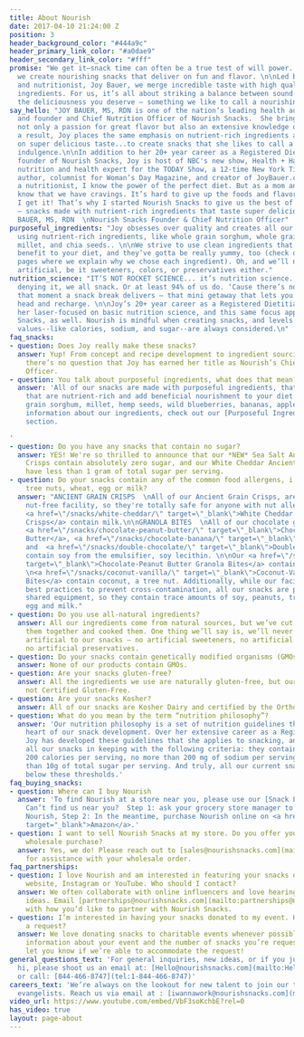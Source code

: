 ```yaml
---
title: About Nourish
date: 2017-04-10 21:24:00 Z
position: 3
header_background_color: "#444a9c"
header_primary_link_color: "#a0dae9"
header_secondary_link_color: "#fff"
promise: "We get it—snack time can often be a true test of will power. That’s why
  we create nourishing snacks that deliver on fun and flavor. \n\nLed by our founder
  and nutritionist, Joy Bauer, we merge incredible taste with high quality, purposeful
  ingredients. For us, it’s all about striking a balance between sound nutrition and
  the deliciousness you deserve – something we like to call a nourishing indulgence."
say_hello: "JOY BAUER, MS, RDN is one of the nation’s leading health authorities,
  and founder and Chief Nutrition Officer of Nourish Snacks.  She brings to the table
  not only a passion for great flavor but also an extensive knowledge of health. As
  a result, Joy places the same emphasis on nutrient-rich ingredients as she does
  on super delicious taste...to create snacks that she likes to call a nourishing
  indulgence.\n\nIn addition to her 20+ year career as a Registered Dietitian and
  founder of Nourish Snacks, Joy is host of NBC's new show, Health + Happiness, the
  nutrition and health expert for the TODAY Show, a 12-time New York Times best-selling
  author, columnist for Woman’s Day Magazine, and creator of JoyBauer.com.\n\n“As
  a nutritionist, I know the power of the perfect diet. But as a mom and foodie, I
  know that we have cravings. It’s hard to give up the foods and flavors we love –
  I get it! That’s why I started Nourish Snacks to give us the best of both worlds
  – snacks made with nutrient-rich ingredients that taste super delicious.”  \n\n~JOY
  BAUER, MS, RDN  \nNourish Snacks Founder & Chief Nutrition Officer"
purposeful_ingredients: "Joy obsesses over quality and creates all our snack recipes
  using nutrient-rich ingredients, like whole grain sorghum, whole grain oats, quinoa,
  millet, and chia seeds.. \n\nWe strive to use clean ingredients that add nutritive
  benefit to your diet, and they’ve gotta be really yummy, too (check out our product
  pages where we explain why we chose each ingredient). Oh, and we’ll never add anything
  artificial, be it sweeteners, colors, or preservatives either."
nutrition_science: "IT’S NOT ROCKET SCIENCE... it’s nutrition science. There’s no
  denying it, we all snack. Or at least 94% of us do. ‘Cause there’s nothing like
  that moment a snack break delivers – that mini getaway that lets you clear your
  head and recharge. \n\nJoy’s 20+ year career as a Registered Dietitian has kept
  her laser-focused on basic nutrition science, and this same focus applies at Nourish
  Snacks, as well. Nourish is mindful when creating snacks, and levels of key nutritional
  values--like calories, sodium, and sugar--are always considered.\n"
faq_snacks:
- question: Does Joy really make these snacks?
  answer: Yup! From concept and recipe development to ingredient sourcing and production,
    there’s no question that Joy has earned her title as Nourish’s Chief Nutrition
    Officer.
- question: You talk about purposeful ingredients, what does that mean?
  answer: 'All of our snacks are made with purposeful ingredients, that is, ingredients
    that are nutrient-rich and add beneficial nourishment to your diet (think: whole
    grain sorghum, millet, hemp seeds, wild blueberries, bananas, apples). For specific
    information about our ingredients, check out our [Purposeful Ingredients](/about#beliefs)
    section.

'
- question: Do you have any snacks that contain no sugar?
  answer: YES! We're so thrilled to announce that our *NEW* Sea Salt Ancient Grain
    Crisps contain absolutely zero sugar, and our White Cheddar Ancient Grain Crisps
    have less than 1 gram of total sugar per serving.
- question: Do your snacks contain any of the common food allergens, i.e. soy, peanuts,
    tree nuts, wheat, egg or milk?
  answer: "ANCIENT GRAIN CRISPS  \nAll of our Ancient Grain Crisps, are made in a
    nut-free facility, so they're totally safe for anyone with nut allergies.\n\nOur
    <a href=\"/snacks/white-cheddar/\" target=\"_blank\">White Cheddar Ancient Grain
    Crisps</a> contain milk.\n\nGRANOLA BITES  \nAll of our chocolate granola bites
    <a href=\"/snacks/chocolate-peanut-butter/\" target=\"_blank\">Chocolate-Peanut
    Butter</a>, <a href=\"/snacks/chocolate-banana/\" target=\"_blank\">Chocolate-Banana</a>
    and  <a href=\"/snacks/double-chocolate/\" target=\"_blank\">Double Chocolate</a>
    contain soy from the emulsifier, soy lecithin. \n\nOur <a href=\"/snacks/chocolate-peanut-butter/\"
    target=\"_blank\">Chocolate-Peanut Butter Granola Bites</a> contain peanuts. Our
    \n<a href=\"/snacks/coconut-vanilla/\" target=\"_blank\">Coconut-Vanilla Granola
    Bites</a> contain coconut, a tree nut. Additionally, while our facility exercises
    best practices to prevent cross-contamination, all our snacks are produced on
    shared equipment, so they contain trace amounts of soy, peanuts, tree nuts, wheat,
    egg and milk."
- question: Do you use all-natural ingredients?
  answer: All our ingredients come from natural sources, but we’ve cut them up, mixed
    them together and cooked them. One thing we’ll say is, we’ll never add anything
    artificial to our snacks – no artificial sweeteners, no artificial colors, and
    no artificial preservatives.
- question: Do your snacks contain genetically modified organisms (GMOs)?
  answer: None of our products contain GMOs.
- question: Are your snacks gluten-free?
  answer: All the ingredients we use are naturally gluten-free, but our snacks are
    not Certified Gluten-Free.
- question: Are your snacks Kosher?
  answer: All of our snacks are Kosher Dairy and certified by the Orthodox Union (OU).
- question: What do you mean by the term “nutrition philosophy”?
  answer: 'Our nutrition philosophy is a set of nutrition guidelines that lie at the
    heart of our snack development. Over her extensive career as a Registered Dietitian,
    Joy has developed these guidelines that she applies to snacking, and has created
    all our snacks in keeping with the following criteria: they contain no more than
    200 calories per serving, no more than 200 mg of sodium per serving, and no more
    than 10g of total sugar per serving. And truly, all our current snacks fall well
    below these thresholds.'
faq_buying_snacks:
- question: Where can I buy Nourish
  answer: 'To find Nourish at a store near you, please use our [Snack Locator](/locator).
    Can’t find us near you?  Step 1: ask your grocery store manager to start carrying
    Nourish, Step 2: In the meantime, purchase Nourish online on <a href="https://www.amazon.com/stores/page/D64280CE-8C4B-40C2-B50D-0C58E5B72679"
    target="_blank">Amazon</a>.'
- question: I want to sell Nourish Snacks at my store. Do you offer your snacks for
    wholesale purchase?
  answer: Yes, we do! Please reach out to [sales@nourishsnacks.com](mailto:sales@nourishsnacks.com)
    for assistance with your wholesale order.
faq_partnerships:
- question: I love Nourish and am interested in featuring your snacks on my blog,
    website, Instagram or YouTube. Who should I contact?
  answer: We often collaborate with online influencers and love hearing your creative
    ideas. Email [partnerships@nourishsnacks.com](mailto:partnerships@nourishsnacks.com)
    with how you’d like to partner with Nourish Snacks.
- question: I’m interested in having your snacks donated to my event. How can I make
    a request?
  answer: We love donating snacks to charitable events whenever possible. Please email [info@nourishsnacks.com](mailto:info@nourishsnacks.com) with
    information about your event and the number of snacks you’re requesting. We’ll
    let you know if we’re able to accommodate the request!
general_questions_text: 'For general inquiries, new ideas, or if you just wanna say
  hi, please shoot us an email at: [Hello@nourishsnacks.com](mailto:Hello@nourishsnacks.com)
  or call: [844-466-8747](tel:1-844-466-8747)'
careers_text: 'We’re always on the lookout for new talent to join our team of snack
  evangelists. Reach us via email at : [iwannawork@nourishsnacks.com](mailto:iwannawork@nourishsnacks.com)'
video_url: https://www.youtube.com/embed/VbF3soKchbE?rel=0
has_video: true
layout: page-about
---
```


